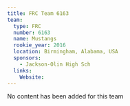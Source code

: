 ```yaml
---
title: FRC Team 6163
team:
  type: FRC
  number: 6163
  name: Mustangs
  rookie_year: 2016
  location: Birmingham, Alabama, USA
  sponsors:
    - Jackson-Olin High Sch
  links:
    Website: 
---
```

No content has been added for this team